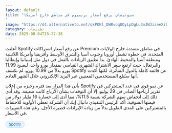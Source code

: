 ```yaml
---
layout: default
title: "سبوتيفاي يرفع أسعار بريميوم في مناطق خارج أمريكا
"
image: "https://d4.alternativeto.net/qkPOKl_DWRvoqUOyLpDgLu3nJWJizeeXiCnu03xthLE/rs:fill:1520:760:0/g:ce:0:0/YWJzOi8vZGlzdC9jb250ZW50LzE3NTQzMjIwMzg2NTQucG5n.png"
category: تطبيقات
date: 2025-08-04T15:27:38
---
```


أعلنت Spotify عن رفع أسعار اشتراكات Premium في مناطق متعددة خارج الولايات المتحدة، في خطوة تشمل أوروبا وجنوب آسيا والشرق الأوسط وأفريقيا وأمريكا اللاتينية ومنطقة آسيا والمحيط الهادئ. بدأ تطبيق الزيادات بالفعل في دول مثل إسبانيا وإيطاليا والبرتغال، حيث ارتفع سعر الاشتراك الشهري القياسي بمقدار يورو واحد، ليصبح 11.99 يورو بدلاً من 10.99 يورو. لم تكشف Spotify عن قائمة كاملة بالدول المتأثرة، لكنها أكدت أنها ستُبلغ المستخدمين المعنيين عبر البريد الإلكتروني خلال الشهر القادم.

يأتي هذا القرار بعد فترة وجيزة من إعلان Spotify عن نمو قوي في عدد المشتركين في تقرير أرباحها الصادر في 29 يوليو، إلا أن التوقعات بشأن الأرباح كانت ضعيفة. وقد أدى ذلك إلى انخفاض سهم الشركة بنسبة 11.5%، مما أدى إلى خسارة 16 مليار دولار من قيمتها السوقية. أكد الرئيس التنفيذي دانيال إيك أن الشركة تعطي الأولوية للاحتفاظ بالمشتركين على المدى الطويل بدلاً من زيادة الإيرادات قصيرة الأجل، رغم هذه التغييرات في الأسعار.

<div style="margin-top:2px; margin-bottom:2px;"><a href="https://bidjadraft.github.io/?query=Spotify" style="background:#e3f2fd; color:#1565c0; font-size:80%; border-radius:12px; padding:3px 10px; margin:2px 4px 2px 0; display:inline-block; border:1px solid #bbdefb; text-decoration:none;">Spotify</a></div><br><br>
